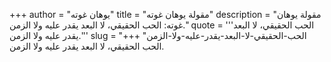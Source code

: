 +++
author = "يوهان غوته"
title = "مقولة يوهان غوته"
description = "مقولة يوهان غوته: الحب الحقيقي، لا البعد يقدر عليه ولا الزمن."
quote = '''الحب الحقيقي، لا البعد يقدر عليه ولا الزمن.'''
slug = "الحب-الحقيقي-لا-البعد-يقدر-عليه-ولا-الزمن"
+++
الحب الحقيقي، لا البعد يقدر عليه ولا الزمن.
